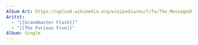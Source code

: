 ```yaml
---
Album Art: https://upload.wikimedia.org/wikipedia/en/f/fa/The_MessageGMF.jpg
Aritst:
  - "[[Grandmaster Flash]]"
  - "[[The Furious Five]]"
Album: Single
---
```

